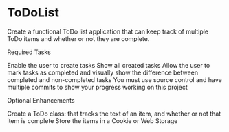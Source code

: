 # ToDoList
Create a functional ToDo list application that can keep track of multiple ToDo items and whether or not they are complete.

Required Tasks

Enable the user to create tasks
Show all created tasks
Allow the user to mark tasks as completed and visually show the difference between completed and non-completed tasks
You must use source control and have multiple commits to show your progress working on this project
 

Optional Enhancements

Create a ToDo class: that tracks the text of an item, and whether or not that item is complete
Store the items in a Cookie or Web Storage
